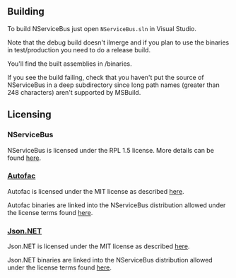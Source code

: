 ## Building

To build NServiceBus just open `NServiceBus.sln` in Visual Studio.

Note that the debug build doesn't ilmerge and if you plan to use the binaries in test/production
you need to do a release build.

You'll find the built assemblies in /binaries.

If you see the build failing, check that you haven't put the source of NServiceBus in a deep subdirectory since long path names (greater than 248 characters) aren't supported by MSBuild.


## Licensing

### NServiceBus

NServiceBus is licensed under the RPL 1.5 license. More details can be found [here](LICENSE.md).

### [Autofac](http://code.google.com/p/autofac/) 

Autofac is licensed under the MIT license as described [here](https://github.com/autofac/Autofac/blob/master/LICENSE).

Autofac binaries are linked into the NServiceBus distribution allowed under the license terms found [here](https://github.com/autofac/Autofac/blob/master/LICENSE).

### [Json.NET](http://www.newtonsoft.com/json)

Json.NET is licensed under the MIT license as described [here](https://github.com/JamesNK/Newtonsoft.Json/blob/master/LICENSE.md).

Json.NET binaries are linked into the NServiceBus distribution allowed under the license terms found [here](https://github.com/JamesNK/Newtonsoft.Json/blob/master/LICENSE.md).
